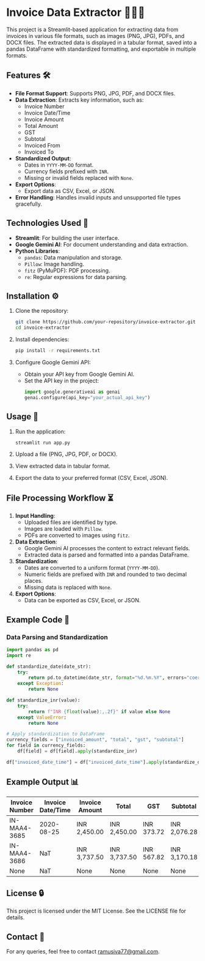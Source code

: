 # Invoice Data Extractor 📄👨‍🔧

This project is a Streamlit-based application for extracting data from invoices in various file formats, such as images (PNG, JPG), PDFs, and DOCX files. The extracted data is displayed in a tabular format, saved into a pandas DataFrame with standardized formatting, and exportable in multiple formats.

## Features 🛠️

- **File Format Support**: Supports PNG, JPG, PDF, and DOCX files.
- **Data Extraction**: Extracts key information, such as:
  - Invoice Number
  - Invoice Date/Time
  - Invoice Amount
  - Total Amount
  - GST
  - Subtotal
  - Invoiced From
  - Invoiced To
- **Standardized Output**:
  - Dates in `YYYY-MM-DD` format.
  - Currency fields prefixed with `INR`.
  - Missing or invalid fields replaced with `None`.
- **Export Options**:
  - Export data as CSV, Excel, or JSON.
- **Error Handling**: Handles invalid inputs and unsupported file types gracefully.

## Technologies Used 🤖

- **Streamlit**: For building the user interface.
- **Google Gemini AI**: For document understanding and data extraction.
- **Python Libraries**:
  - `pandas`: Data manipulation and storage.
  - `Pillow`: Image handling.
  - `fitz` (PyMuPDF): PDF processing.
  - `re`: Regular expressions for data parsing.

## Installation ⚙️

1. Clone the repository:
   ```bash
   git clone https://github.com/your-repository/invoice-extractor.git
   cd invoice-extractor
   ```

2. Install dependencies:
   ```bash
   pip install -r requirements.txt
   ```

3. Configure Google Gemini API:
   - Obtain your API key from Google Gemini AI.
   - Set the API key in the project:
     ```python
     import google.generativeai as genai
     genai.configure(api_key="your_actual_api_key")
     ```

## Usage 🔄

1. Run the application:
   ```bash
   streamlit run app.py
   ```

2. Upload a file (PNG, JPG, PDF, or DOCX).
3. View extracted data in tabular format.
4. Export the data to your preferred format (CSV, Excel, JSON).

## File Processing Workflow ⏳

1. **Input Handling**:
   - Uploaded files are identified by type.
   - Images are loaded with `Pillow`.
   - PDFs are converted to images using `fitz`.
2. **Data Extraction**:
   - Google Gemini AI processes the content to extract relevant fields.
   - Extracted data is parsed and formatted into a pandas DataFrame.
3. **Standardization**:
   - Dates are converted to a uniform format (`YYYY-MM-DD`).
   - Numeric fields are prefixed with `INR` and rounded to two decimal places.
   - Missing data is replaced with `None`.
4. **Export Options**:
   - Data can be exported as CSV, Excel, or JSON.

## Example Code 🔧

### Data Parsing and Standardization
```python
import pandas as pd
import re

def standardize_date(date_str):
    try:
        return pd.to_datetime(date_str, format="%d.%m.%Y", errors="coerce")
    except Exception:
        return None

def standardize_inr(value):
    try:
        return f"INR {float(value):,.2f}" if value else None
    except ValueError:
        return None

# Apply standardization to DataFrame
currency_fields = ["invoiced_amount", "total", "gst", "subtotal"]
for field in currency_fields:
    df[field] = df[field].apply(standardize_inr)

df["invoiced_date_time"] = df["invoiced_date_time"].apply(standardize_date)
```

## Example Output 📊

| Invoice Number | Invoice Date/Time | Invoice Amount | Total      | GST     | Subtotal  |
|----------------|-------------------|----------------|------------|---------|-----------|
| IN-MAA4-3685  | 2020-08-25        | INR 2,450.00   | INR 2,450.00 | INR 373.72 | INR 2,076.28 |
| IN-MAA4-3686  | NaT               | INR 3,737.50   | INR 3,737.50 | INR 567.82 | INR 3,170.18 |
| None           | NaT               | None           | None       | None    | None      |

## License 🔒

This project is licensed under the MIT License. See the LICENSE file for details.


## Contact 📧

For any queries, feel free to contact [ramusiva77@gmail.com](mailto:ramusiva77@gmail.com).

